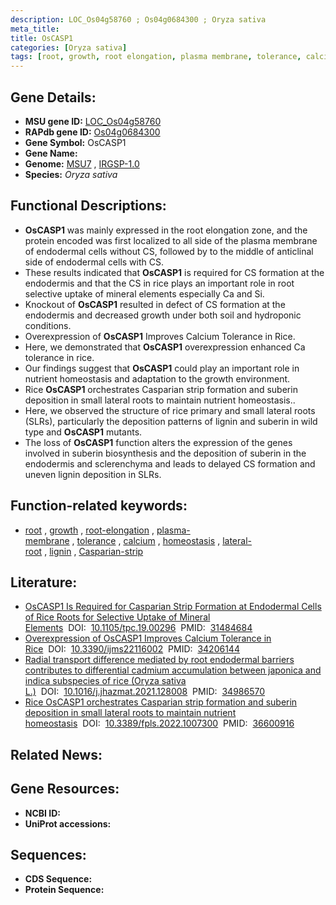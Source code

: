 ```yaml
---
description: LOC_Os04g58760 ; Os04g0684300 ; Oryza sativa
meta_title:
title: OsCASP1
categories: [Oryza sativa]
tags: [root, growth, root elongation, plasma membrane, tolerance, calcium, homeostasis, lateral root, lignin, Casparian strip]
---
```


## Gene Details:
- **MSU gene ID:** [LOC_Os04g58760](http://rice.uga.edu/cgi-bin/ORF_infopage.cgi?orf=LOC_Os04g58760)  
- **RAPdb gene ID:** [Os04g0684300](https://rapdb.dna.affrc.go.jp/locus/?name=Os04g0684300)  
- **Gene Symbol:** OsCASP1
- **Gene Name:**
- **Genome:**  [MSU7](http://rice.uga.edu/)&nbsp;,&nbsp;[IRGSP-1.0](https://rapdb.dna.affrc.go.jp/download/irgsp1.html)
- **Species:** *Oryza sativa*

## Functional Descriptions:
   - **OsCASP1** was mainly expressed in the root elongation zone, and the protein encoded was first localized to all side of the plasma membrane of endodermal cells without CS, followed by to the middle of anticlinal side of endodermal cells with CS.
   - These results indicated that **OsCASP1** is required for CS formation at the endodermis and that the CS in rice plays an important role in root selective uptake of mineral elements especially Ca and Si.
   - Knockout of **OsCASP1** resulted in defect of CS formation at the endodermis and decreased growth under both soil and hydroponic conditions.
   - Overexpression of **OsCASP1** Improves Calcium Tolerance in Rice.
   - Here, we demonstrated that **OsCASP1** overexpression enhanced Ca tolerance in rice.
   - Our findings suggest that **OsCASP1** could play an important role in nutrient homeostasis and adaptation to the growth environment.
   - Rice **OsCASP1** orchestrates Casparian strip formation and suberin deposition in small lateral roots to maintain nutrient homeostasis..
   - Here, we observed the structure of rice primary and small lateral roots (SLRs), particularly the deposition patterns of lignin and suberin in wild type and **OsCASP1** mutants.
   - The loss of **OsCASP1** function alters the expression of the genes involved in suberin biosynthesis and the deposition of suberin in the endodermis and sclerenchyma and leads to delayed CS formation and uneven lignin deposition in SLRs.

## Function-related keywords:
   - [root](/tags/root/)&nbsp;,&nbsp;[growth](/tags/growth/)&nbsp;,&nbsp;[root-elongation](/tags/root-elongation/)&nbsp;,&nbsp;[plasma-membrane](/tags/plasma-membrane/)&nbsp;,&nbsp;[tolerance](/tags/tolerance/)&nbsp;,&nbsp;[calcium](/tags/calcium/)&nbsp;,&nbsp;[homeostasis](/tags/homeostasis/)&nbsp;,&nbsp;[lateral-root](/tags/lateral-root/)&nbsp;,&nbsp;[lignin](/tags/lignin/)&nbsp;,&nbsp;[Casparian-strip](/tags/Casparian-strip/)

## Literature:
   - [OsCASP1 Is Required for Casparian Strip Formation at Endodermal Cells of Rice Roots for Selective Uptake of Mineral Elements](https://www.doi.org/10.1105/tpc.19.00296)&nbsp;&nbsp;DOI:&nbsp;&nbsp;[10.1105/tpc.19.00296](https://www.doi.org/10.1105/tpc.19.00296)&nbsp;&nbsp;PMID:&nbsp;&nbsp;[31484684](https://pubmed.ncbi.nlm.nih.gov/31484684/)
   - [Overexpression of OsCASP1 Improves Calcium Tolerance in Rice](https://www.doi.org/10.3390/ijms22116002)&nbsp;&nbsp;DOI:&nbsp;&nbsp;[10.3390/ijms22116002](https://www.doi.org/10.3390/ijms22116002)&nbsp;&nbsp;PMID:&nbsp;&nbsp;[34206144](https://pubmed.ncbi.nlm.nih.gov/34206144/)
   - [Radial transport difference mediated by root endodermal barriers contributes to differential cadmium accumulation between japonica and indica subspecies of rice (Oryza sativa L.)](https://www.doi.org/10.1016/j.jhazmat.2021.128008)&nbsp;&nbsp;DOI:&nbsp;&nbsp;[10.1016/j.jhazmat.2021.128008](https://www.doi.org/10.1016/j.jhazmat.2021.128008)&nbsp;&nbsp;PMID:&nbsp;&nbsp;[34986570](https://pubmed.ncbi.nlm.nih.gov/34986570/)
   - [Rice OsCASP1 orchestrates Casparian strip formation and suberin deposition in small lateral roots to maintain nutrient homeostasis](https://www.doi.org/10.3389/fpls.2022.1007300)&nbsp;&nbsp;DOI:&nbsp;&nbsp;[10.3389/fpls.2022.1007300](https://www.doi.org/10.3389/fpls.2022.1007300)&nbsp;&nbsp;PMID:&nbsp;&nbsp;[36600916](https://pubmed.ncbi.nlm.nih.gov/36600916/)

## Related News:

## Gene Resources:
- **NCBI ID:**  []()
- **UniProt accessions:** [](https://www.uniprot.org/uniprotkb//entry)

## Sequences:
- **CDS Sequence:**
- **Protein Sequence:**
